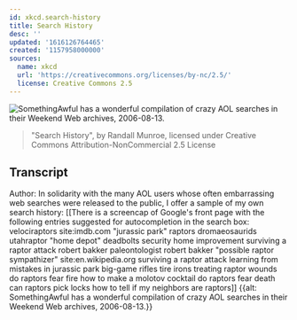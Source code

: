 ```yaml
---
id: xkcd.search-history
title: Search History
desc: ''
updated: '1616126764465'
created: '1157958000000'
sources:
  name: xkcd
  url: 'https://creativecommons.org/licenses/by-nc/2.5/'
  license: Creative Commons 2.5
---
```

![SomethingAwful has a wonderful compilation of crazy AOL searches in their Weekend Web archives, 2006-08-13.](https://imgs.xkcd.com/comics/search_history.png)
> "Search History", by Randall Munroe, licensed under Creative Commons Attribution-NonCommercial 2.5 License

## Transcript
Author: In solidarity with the many AOL users whose often embarrassing web searches were released to the public, I offer a sample of my own search history:
[[There is a screencap of Google's front page with the following entries suggested for autocompletion in the search box:
velociraptors
site:imdb.com "jurassic park"
raptors
dromaeosaurids
utahraptor
"home depot" deadbolts
security home improvement
surviving a raptor attack
robert bakker paleontologist
robert bakker "possible raptor sympathizer"
site:en.wikipedia.org surviving a raptor attack
learning from mistakes in jurassic park
big-game rifles
tire irons
treating raptor wounds
do raptors fear fire
how to make a molotov cocktail
do raptors fear death
can raptors pick locks
how to tell if my neighbors are raptors]]
{{alt: SomethingAwful has a wonderful compilation of crazy AOL searches in their Weekend Web archives, 2006-08-13.}}

